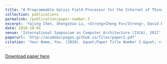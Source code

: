 ```yaml
---
title: "A Programmable Galois Field Processor for the Internet of Things"
collection: publications
permalink: /publication/paper-number-3
excerpt: 'Yajing Chen, Shengshuo Lu, <Strong>Cheng Fu</Strong>, David Blaauw, Ronald Dreslinski Jr, Trevor Mudge, and Hun-Seok Kim'
date: 2010-10-01
venue: 'International Symposium on Computer Architecture (ISCA), 2017'
paperurl: 'http://academicpages.github.io/files/paper2.pdf'
citation: 'Your Name, You. (2010). &quot;Paper Title Number 2.&quot; <i>Journal 1</i>. 1(2).'
---
```

<!-- This paper is about the number 2. The number 3 is left for future work.
 -->
<!-- [Download paper here](https://chengfu0118.github.io/files/ISCA17-GaloisField.pdf) -->
[Download paper here](https://ieeexplore.ieee.org/document/8192501)

<!-- Recommended citation: Your Name, You. (2010). "Paper Title Number 2." <i>Journal 1</i>. 1(2). -->